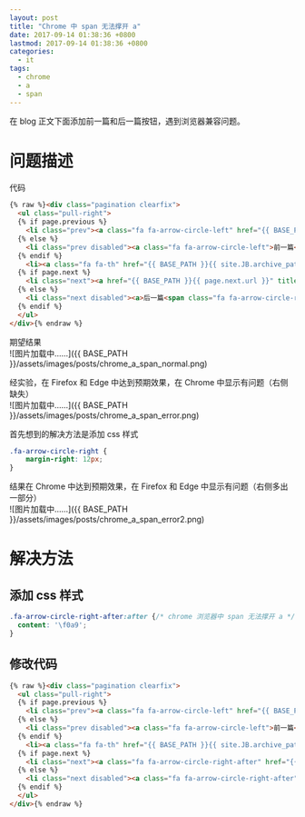 ```yaml
---
layout: post
title: "Chrome 中 span 无法撑开 a"
date: 2017-09-14 01:38:36 +0800
lastmod: 2017-09-14 01:38:36 +0800
categories:
  - it
tags:
  - chrome
  - a
  - span
---
```


在 blog 正文下面添加前一篇和后一篇按钮，遇到浏览器兼容问题。

# 问题描述
代码
```html
{% raw %}<div class="pagination clearfix">
  <ul class="pull-right">
  {% if page.previous %}
    <li class="prev"><a class="fa fa-arrow-circle-left" href="{{ BASE_PATH }}{{ page.previous.url }}" title="{{ page.previous.title }}">前一篇</a></li>
  {% else %}
    <li class="prev disabled"><a class="fa fa-arrow-circle-left">前一篇</a></li>
  {% endif %}
    <li><a class="fa fa-th" href="{{ BASE_PATH }}{{ site.JB.archive_path }}">所有文档</a></li>
  {% if page.next %}
    <li class="next"><a href="{{ BASE_PATH }}{{ page.next.url }}" title="{{ page.next.title }}">后一篇<span class="fa fa-arrow-circle-right"></span></a></li>
  {% else %}
    <li class="next disabled"><a>后一篇<span class="fa fa-arrow-circle-right"></span></a>
  {% endif %}
  </ul>
</div>{% endraw %}
```

期望结果  
![图片加载中......]({{ BASE_PATH }}/assets/images/posts/chrome_a_span_normal.png)  
<!-- more -->

经实验，在 Firefox 和 Edge 中达到预期效果，在 Chrome 中显示有问题（右侧缺失）  
![图片加载中......]({{ BASE_PATH }}/assets/images/posts/chrome_a_span_error.png)  

首先想到的解决方法是添加 css 样式  
```css
.fa-arrow-circle-right {
    margin-right: 12px;
}
```

结果在 Chrome 中达到预期效果，在 Firefox 和 Edge 中显示有问题（右侧多出一部分）  
![图片加载中......]({{ BASE_PATH }}/assets/images/posts/chrome_a_span_error2.png)  

# 解决方法
## 添加 css 样式
```css
.fa-arrow-circle-right-after:after {/* chrome 浏览器中 span 无法撑开 a */
  content: '\f0a9';
}
```
## 修改代码
```html
{% raw %}<div class="pagination clearfix">
  <ul class="pull-right">
  {% if page.previous %}
    <li class="prev"><a class="fa fa-arrow-circle-left" href="{{ BASE_PATH }}{{ page.previous.url }}" title="{{ page.previous.title }}">前一篇</a></li>
  {% else %}
    <li class="prev disabled"><a class="fa fa-arrow-circle-left">前一篇</a></li>
  {% endif %}
    <li><a class="fa fa-th" href="{{ BASE_PATH }}{{ site.JB.archive_path }}">所有文档</a></li>
  {% if page.next %}
    <li class="next"><a class="fa fa-arrow-circle-right-after" href="{{ BASE_PATH }}{{ page.next.url }}" title="{{ page.next.title }}">后一篇</a></li>
  {% else %}
    <li class="next disabled"><a class="fa fa-arrow-circle-right-after">后一篇</a>
  {% endif %}
  </ul>
</div>{% endraw %}
```